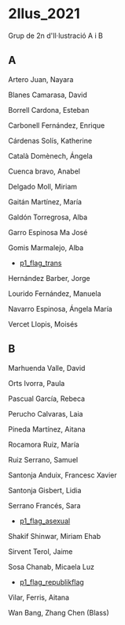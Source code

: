 # 2Ilus_2021
Grup de 2n d'Il·lustració A i B
## A

Artero Juan, Nayara 

Blanes Camarasa, David 

Borrell Cardona, Esteban 

Carbonell Fernández, Enrique 

Cárdenas Solís, Katherine 

Català Domènech, Ángela 

Cuenca bravo, Anabel 

Delgado Moll, Miriam 

Gaitán Martínez, María 

Galdón Torregrosa, Alba 

Garro Espinosa Ma José 

Gomis Marmalejo, Alba 
* [p1_flag_trans](https://albagomis.github.io/p0_flag/)

Hernández Barber, Jorge 

Lourido Fernández, Manuela 

Navarro Espinosa, Ángela María 

Vercet Llopis, Moisés 

## B

Marhuenda Valle, David 

Orts Ivorra, Paula 

Pascual García, Rebeca 

Perucho Calvaras, Laia 

Pineda Martínez, Aitana 

Rocamora Ruiz, María 

Ruiz Serrano, Samuel

Santonja Anduix, Francesc Xavier 

Santonja Gisbert, Lidia 

Serrano Francés, Sara 
* [p1_flag_asexual](https://akaablue.github.io/p0_/)

Shakif Shinwar, Miriam Ehab 

Sirvent Terol, Jaime 

Sosa Chanab, Micaela Luz 
* [p1_flag_republikflag](https://m2293.github.io/p0_republikflag/)

Vilar, Ferris, Aitana 

Wan Bang, Zhang Chen (Blass) 

